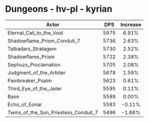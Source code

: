 # Dungeons - hv-pl - kyrian
| Actor | DPS | Increase |
|---|:---:|:---:|
|Eternal_Call_to_the_Void|5975|6.91%|
|Shadowflame_Prism_Conduit_7|5736|2.63%|
|Talbadars_Stratagem|5730|2.52%|
|Shadowflame_Prism|5722|2.38%|
|Sephuzs_Proclamation|5705|2.08%|
|Judgment_of_the_Arbiter|5678|1.59%|
|Painbreaker_Psalm|5623|0.61%|
|Third_Eye_of_the_Jailer|5595|0.11%|
|Base|5589|0.00%|
|Echo_of_Eonar|5583|-0.11%|
|Twins_of_the_Sun_Priestess_Conduit_7|5496|-1.66%|
